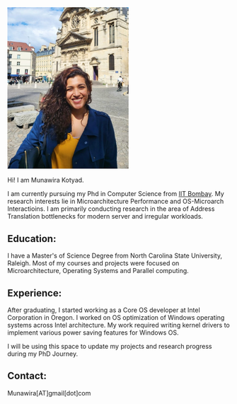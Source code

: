 
<picture>

  <img src="/Image/MunaProfile.jpeg" alt="Profile" width="274"/>
</picture>

Hi! I am Munawira Kotyad.

I am currently pursuing my Phd in Computer Science from [IIT Bombay](https://www.cse.iitb.ac.in/). My research interests lie in Microarchitecture Performance and OS-Microarch Interactioins. I am primarily conducting research in the area of Address Translation bottlenecks for modern server and irregular workloads. 


## Education:

I have a Master's  of Science Degree from North Carolina State University, Raleigh. Most of my courses and projects were focused on Microarchitecture, Operating Systems and Parallel computing. 

## Experience:

After graduating, I started working as a Core OS developer at Intel Corporation in Oregon. I worked on OS optimization of Windows operating systems across Intel architecture. My work required writing kernel drivers to implement various power saving features for Windows OS. 

I will be using this space to update my projects and research progress during my PhD Journey. 

## Contact:

Munawira[AT]gmail[dot]com


